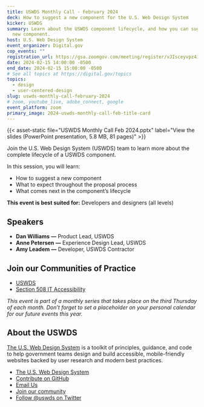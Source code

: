 ```yaml
---
title: USWDS Monthly Call - February 2024
deck: How to suggest a new component for the U.S. Web Design System
kicker: USWDS
summary: Learn about the USWDS component lifecycle, and how you can suggest a
  new component.
host: U.S. Web Design System
event_organizer: Digital.gov
cop_events: ""
registration_url: https://gsa.zoomgov.com/meeting/register/vJIsceyvpz4iGws79NmQy1Dj0BUoDVtPKzs#/registration
date: 2024-02-15 14:00:00 -0500
end_date: 2024-02-15 15:00:00 -0500
# See all topics at https://digital.gov/topics
topics:
  - design
  - user-centered-design
slug: uswds-monthly-call-february-2024
# zoom, youtube_live, adobe_connect, google
event_platform: zoom
primary_image: 2024-uswds-monthly-call-feb-title-card
---
```


{{< asset-static file="USWDS Monthly Call Feb 2024.pptx" label="View the slides (PowerPoint presentation, 5.8 MB, 81 pages)" >}}

Join the U.S. Web Design System (USWDS) team to learn more about the complete lifecycle of a USWDS component.

In this session, you will learn:

* How to suggest a new component
* What to expect throughout the proposal process
* What comes next in the component’s lifecycle

**This event is best suited for:** Developers and designers (all levels)

## Speakers

* **Dan Williams** **—** Product Lead, USWDS
* **Anne Petersen** **—** Experience Design Lead, USWDS
* **Amy Leadem** **—** Developer, USWDS Contractor

## Join our Communities of Practice

* [USWDS](https://designsystem.digital.gov/about/community/)
* [Section 508 IT Accessibility](https://www.section508.gov/manage/join-the-508-community/)

*This event is part of a monthly series that takes place on the third Thursday of each month. Don’t forget to set a placeholder on your personal calendar for our future events this year.*

## About the USWDS

[The U.S. Web Design System](https://designsystem.digital.gov/) is a toolkit of principles, guidance, and code to help government teams design and build accessible, mobile-friendly websites backed by user research and modern best practices.

* [The U.S. Web Design System](https://designsystem.digital.gov/)
* [Contribute on GitHub](https://github.com/uswds/uswds/issues)
* [Email Us](mailto:uswds@support.digitalgov.gov)
* [Join our community](https://digital.gov/communities/uswds/)
* [Follow @uswds on Twitter](https://twitter.com/uswds)

